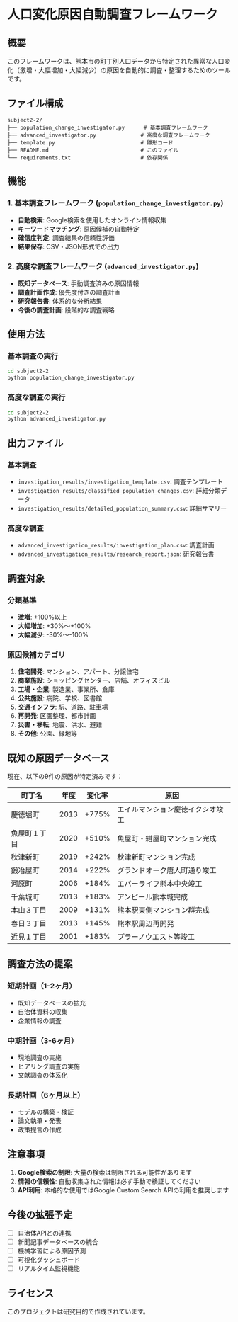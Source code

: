# 人口変化原因自動調査フレームワーク

## 概要

このフレームワークは、熊本市の町丁別人口データから特定された異常な人口変化（激増・大幅増加・大幅減少）の原因を自動的に調査・整理するためのツールです。

## ファイル構成

```
subject2-2/
├── population_change_investigator.py      # 基本調査フレームワーク
├── advanced_investigator.py              # 高度な調査フレームワーク
├── template.py                           # 雛形コード
├── README.md                             # このファイル
└── requirements.txt                      # 依存関係
```

## 機能

### 1. 基本調査フレームワーク (`population_change_investigator.py`)

- **自動検索**: Google検索を使用したオンライン情報収集
- **キーワードマッチング**: 原因候補の自動特定
- **確信度判定**: 調査結果の信頼性評価
- **結果保存**: CSV・JSON形式での出力

### 2. 高度な調査フレームワーク (`advanced_investigator.py`)

- **既知データベース**: 手動調査済みの原因情報
- **調査計画作成**: 優先度付きの調査計画
- **研究報告書**: 体系的な分析結果
- **今後の調査計画**: 段階的な調査戦略

## 使用方法

### 基本調査の実行

```bash
cd subject2-2
python population_change_investigator.py
```

### 高度な調査の実行

```bash
cd subject2-2
python advanced_investigator.py
```

## 出力ファイル

### 基本調査

- `investigation_results/investigation_template.csv`: 調査テンプレート
- `investigation_results/classified_population_changes.csv`: 詳細分類データ
- `investigation_results/detailed_population_summary.csv`: 詳細サマリー

### 高度な調査

- `advanced_investigation_results/investigation_plan.csv`: 調査計画
- `advanced_investigation_results/research_report.json`: 研究報告書

## 調査対象

### 分類基準

- **激増**: +100%以上
- **大幅増加**: +30%〜+100%
- **大幅減少**: -30%〜-100%

### 原因候補カテゴリ

1. **住宅開発**: マンション、アパート、分譲住宅
2. **商業施設**: ショッピングセンター、店舗、オフィスビル
3. **工場・企業**: 製造業、事業所、倉庫
4. **公共施設**: 病院、学校、図書館
5. **交通インフラ**: 駅、道路、駐車場
6. **再開発**: 区画整理、都市計画
7. **災害・移転**: 地震、洪水、避難
8. **その他**: 公園、緑地等

## 既知の原因データベース

現在、以下の9件の原因が特定済みです：

| 町丁名 | 年度 | 変化率 | 原因 |
|--------|------|--------|------|
| 慶徳堀町 | 2013 | +775% | エイルマンション慶徳イクシオ竣工 |
| 魚屋町１丁目 | 2020 | +510% | 魚屋町・紺屋町マンション完成 |
| 秋津新町 | 2019 | +242% | 秋津新町マンション完成 |
| 鍛冶屋町 | 2014 | +222% | グランドオーク唐人町通り竣工 |
| 河原町 | 2006 | +184% | エバーライフ熊本中央竣工 |
| 千葉城町 | 2013 | +183% | アンピール熊本城完成 |
| 本山３丁目 | 2009 | +131% | 熊本駅東側マンション群完成 |
| 春日３丁目 | 2013 | +145% | 熊本駅周辺再開発 |
| 近見１丁目 | 2001 | +183% | プラーノウエスト等竣工 |

## 調査方法の提案

### 短期計画（1-2ヶ月）
- 既知データベースの拡充
- 自治体資料の収集
- 企業情報の調査

### 中期計画（3-6ヶ月）
- 現地調査の実施
- ヒアリング調査の実施
- 文献調査の体系化

### 長期計画（6ヶ月以上）
- モデルの構築・検証
- 論文執筆・発表
- 政策提言の作成

## 注意事項

1. **Google検索の制限**: 大量の検索は制限される可能性があります
2. **情報の信頼性**: 自動収集された情報は必ず手動で検証してください
3. **API利用**: 本格的な使用ではGoogle Custom Search APIの利用を推奨します

## 今後の拡張予定

- [ ] 自治体APIとの連携
- [ ] 新聞記事データベースの統合
- [ ] 機械学習による原因予測
- [ ] 可視化ダッシュボード
- [ ] リアルタイム監視機能

## ライセンス

このプロジェクトは研究目的で作成されています。
